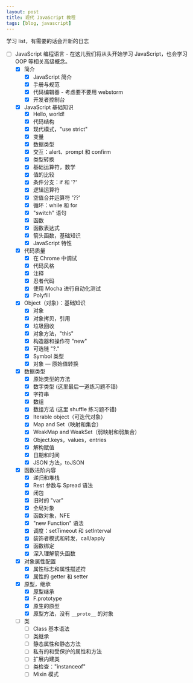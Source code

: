 ```yaml
---
layout: post
title: 现代 JavaScript 教程
tags: [blog, javascript]
---
```


学习 list，有需要的话会开新的日志

- [ ] JavaScript 编程语言 - 在这儿我们将从头开始学习 JavaScript，也会学习 OOP 等相关高级概念。
  - [x] 简介
    - [x] JavaScript 简介
    - [x] 手册与规范
    - [x] 代码编辑器 - 考虑要不要用 webstorm
    - [x] 开发者控制台
  - [x] JavaScript 基础知识
    - [x] Hello, world!
    - [x] 代码结构
    - [x] 现代模式，"use strict"
    - [x] 变量
    - [x] 数据类型
    - [x] 交互：alert、prompt 和 confirm
    - [x] 类型转换
    - [x] 基础运算符，数学
    - [x] 值的比较
    - [x] 条件分支：if 和 '?'
    - [x] 逻辑运算符
    - [x] 空值合并运算符 '??'
    - [x] 循环：while 和 for
    - [x] "switch" 语句
    - [x] 函数
    - [x] 函数表达式
    - [x] 箭头函数，基础知识
    - [x] JavaScript 特性
  - [x] 代码质量
    - [x] 在 Chrome 中调试
    - [x] 代码风格
    - [x] 注释
    - [x] 忍者代码
    - [x] 使用 Mocha 进行自动化测试
    - [x] Polyfill
  - [x] Object（对象）：基础知识
    - [x] 对象
    - [x] 对象拷贝，引用
    - [x] 垃圾回收
    - [x] 对象方法，"this"
    - [x] 构造器和操作符 "new"
    - [x] 可选链 "?."
    - [x] Symbol 类型
    - [x] 对象 — 原始值转换
  - [x] 数据类型
    - [x] 原始类型的方法
    - [x] 数字类型 (这里最后一道练习题不错)
    - [x] 字符串
    - [x] 数组
    - [x] 数组方法 (这里 shuffle 练习题不错)
    - [x] Iterable object（可迭代对象）
    - [x] Map and Set（映射和集合）
    - [x] WeakMap and WeakSet（弱映射和弱集合）
    - [x] Object.keys，values，entries
    - [x] 解构赋值
    - [x] 日期和时间
    - [x] JSON 方法，toJSON
  - [x] 函数进阶内容
    - [x] 递归和堆栈
    - [x] Rest 参数与 Spread 语法
    - [x] 闭包
    - [x] 旧时的 "var"
    - [x] 全局对象
    - [x] 函数对象，NFE
    - [x] "new Function" 语法
    - [x] 调度：setTimeout 和 setInterval
    - [x] 装饰者模式和转发，call/apply
    - [x] 函数绑定
    - [x] 深入理解箭头函数
  - [x] 对象属性配置
    - [x] 属性标志和属性描述符
    - [x] 属性的 getter 和 setter
  - [x] 原型，继承
    - [x] 原型继承
    - [x] F.prototype
    - [x] 原生的原型
    - [x] 原型方法，没有 `__proto__` 的对象
  - [ ] 类
    - [ ] Class 基本语法
    - [ ] 类继承
    - [ ] 静态属性和静态方法
    - [ ] 私有的和受保护的属性和方法
    - [ ] 扩展内建类
    - [ ] 类检查："instanceof"
    - [ ] Mixin 模式
